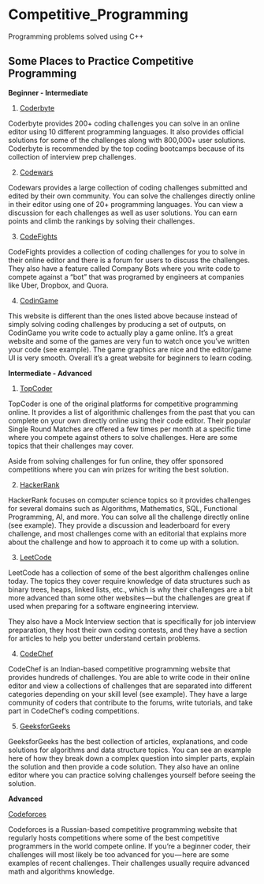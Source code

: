 # Competitive_Programming
Programming problems solved using C++

## Some Places to Practice Competitive Programming 

**Beginner - Intermediate**

1. [Coderbyte](https://www.coderbyte.com/)

Coderbyte provides 200+ coding challenges you can solve in an online editor using 10 different programming languages. It also provides official solutions for some of the challenges along with 800,000+ user solutions. Coderbyte is recommended by the top coding bootcamps because of its collection of interview prep challenges.

2. [Codewars](https://www.codewars.com/)

Codewars provides a large collection of coding challenges submitted and edited by their own community. You can solve the challenges directly online in their editor using one of 20+ programming languages. You can view a discussion for each challenges as well as user solutions. You can earn points and climb the rankings by solving their challenges.

3. [CodeFights](https://codefights.com/)

CodeFights provides a collection of coding challenges for you to solve in their online editor and there is a forum for users to discuss the challenges. They also have a feature called Company Bots where you write code to compete against a “bot” that was programed by engineers at companies like Uber, Dropbox, and Quora.

4. [CodinGame](https://www.codingame.com/start)

This website is different than the ones listed above because instead of simply solving coding challenges by producing a set of outputs, on CodinGame you write code to actually play a game online. It’s a great website and some of the games are very fun to watch once you’ve written your code (see example). The game graphics are nice and the editor/game UI is very smooth. Overall it’s a great website for beginners to learn coding.

**Intermediate - Advanced**

1. [TopCoder](https://www.topcoder.com/challenges/)

TopCoder is one of the original platforms for competitive programming online. It provides a list of algorithmic challenges from the past that you can complete on your own directly online using their code editor. Their popular Single Round Matches are offered a few times per month at a specific time where you compete against others to solve challenges. Here are some topics that their challenges may cover.

Aside from solving challenges for fun online, they offer sponsored competitions where you can win prizes for writing the best solution.

2. [HackerRank](https://www.hackerrank.com/)

HackerRank focuses on computer science topics so it provides challenges for several domains such as Algorithms, Mathematics, SQL, Functional Programming, AI, and more. You can solve all the challenge directly online (see example). They provide a discussion and leaderboard for every challenge, and most challenges come with an editorial that explains more about the challenge and how to approach it to come up with a solution.

3. [LeetCode](https://leetcode.com/)

LeetCode has a collection of some of the best algorithm challenges online today. The topics they cover require knowledge of data structures such as binary trees, heaps, linked lists, etc., which is why their challenges are a bit more advanced than some other websites — but the challenges are great if used when preparing for a software engineering interview.

They also have a Mock Interview section that is specifically for job interview preparation, they host their own coding contests, and they have a section for articles to help you better understand certain problems.

4. [CodeChef](https://www.codechef.com/)

CodeChef is an Indian-based competitive programming website that provides hundreds of challenges. You are able to write code in their online editor and view a collections of challenges that are separated into different categories depending on your skill level (see example). They have a large community of coders that contribute to the forums, write tutorials, and take part in CodeChef’s coding competitions.

5. [GeeksforGeeks](https://www.geeksforgeeks.org/)

GeeksforGeeks has the best collection of articles, explanations, and code solutions for algorithms and data structure topics. You can see an example here of how they break down a complex question into simpler parts, explain the solution and then provide a code solution. They also have an online editor where you can practice solving challenges yourself before seeing the solution.

**Advanced**

[Codeforces](http://codeforces.com/)

Codeforces is a Russian-based competitive programming website that regularly hosts competitions where some of the best competitive programmers in the world compete online. If you’re a beginner coder, their challenges will most likely be too advanced for you — here are some examples of recent challenges. Their challenges usually require advanced math and algorithms knowledge.
